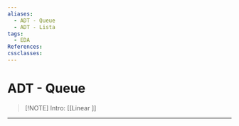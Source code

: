 ```yaml
---
aliases:
  - ADT - Queue
  - ADT - Lista
tags:
  - EDA
References: 
cssclasses:
---
```

# ADT - Queue

> [!NOTE] Intro: 
> [[Linear ]] 

***